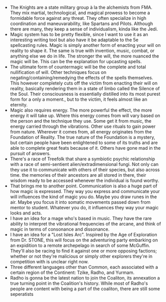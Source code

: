 - The Knights are a state military group à la the alchemists from FMA. They mix martial, technological, and magical prowess to become a formidable force against any threat. They often specialize in high coordination and maneuvarability, like Spartans and Pilots. Although there are many, they keep a sense of individualism, kinda like the Jedi.
- Magic system has to be pretty flexible, since I want to use it as an interesting writing tool but also have it be adaptable to the 5e spellcasting rules. Magic is simply another form of enacting your will on reality to shape it. The same is true with invention, music, combat, or anything else we do in life.  The stronger the will, the more nuanced the magic will be. This can be the explanation for upcasting spells. 
- The ultimate form of countermagic will be the complete and total nullification of will. Other techniques focus on negating/containing/remedying the effects of the spells themselves. This however completely cuts off the victim from enacting their will on reality, basically rendering them in a state of limbo called the Silence of the Soul. Their consciousness is essentially distilled into its most purest form for a only a moment., but to the victim, it feels almost like an eternity.
- Magic also requires energy. The more powerful the effect, the more energy it will take up. Where this energy comes from will vary based on the person and the technique they use. Some get it from music, the energy carried through the vibrations. Other use rituals to gain power from nature. Wherever it comes from, all energy originates from the Foundation of Reality. The true nature of the Foundation is a mystery, but certain people have been enlightened to some of its truths and are able to complete great feats because of it. Others have gone mad in the pursuit of answers.
- There's a race of Treefolk that share a symbiotic psychic relationship with a race of semi-sentient alien/extradimensional fungi. Not only can they use it to communicate with others of their species, but also across time. the memories of their ancestors are all stored in there, their wisdom ready to be accessed whenever the individual is found worthy.
- That brings me to another point. Communication is also a huge part of how magic is expressed. They way you express and communicate your will influences the kind of magic you do. Maybe you draw runes in the air. Maybe you focus it into somatic movements passed down from mentor to student. Whatever you do, it influences they way your magic looks and acts.
- I have an idea for a mage who's based in music. They have the rare ability to interpret the vibrational frequencies of the arcane, and think of magic in terms of consonance and dissonance. 
- I have an idea for a "Lost Isles Arc". Inspired by the Age of Exploration from Dr. STONE, this will focus on the adventuring party embarking on an expidition to a remote archepelago in search of some McGuffin. They'll also be racing to find it against one or more opposing factions; whether or not they're malicious or simply other explorers they're in competition with is unclear right now.
- Three different languages other than Common, each associated with a certain region of the Continent: Tzike, Radho, and Yurmam. 
- Radho is gonna be the latest nation to join the Coaliton, its annexation a true turning point in the Coalition's history. While most of Radho's people are content with being a part of the coaliton, there are still some seperatists 